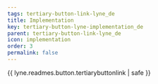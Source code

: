 ```yaml
---
tags: tertiary-button-link-lyne_de
title: Implementation
key: tertiary-button-lyne-implementation_de
parent: tertiary-button-link-lyne_de
icon: implementation
order: 3
permalink: false  
---
```

{{ lyne.readmes.button.tertiarybuttonlink | safe }}


